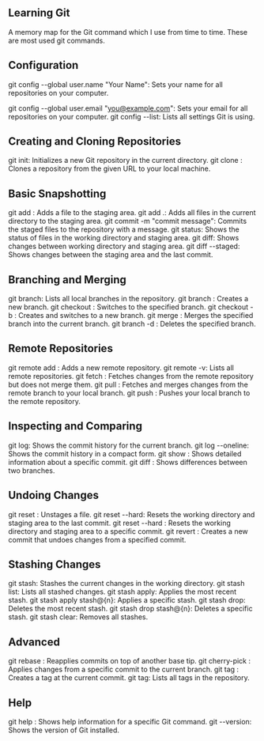 ## Learning Git ##
A memory map for the Git command which I use from time to time. These are most used git commands.

## Configuration ##
git config --global user.name "Your Name": Sets your name for all repositories on your computer.

git config --global user.email "you@example.com": Sets your email for all repositories on your computer.
git config --list: Lists all settings Git is using.

##  Creating and Cloning Repositories ##
git init: Initializes a new Git repository in the current directory.
git clone <repository-url>: Clones a repository from the given URL to your local machine.

## Basic Snapshotting ##
git add <file>: Adds a file to the staging area.
git add .: Adds all files in the current directory to the staging area.
git commit -m "commit message": Commits the staged files to the repository with a message.
git status: Shows the status of files in the working directory and staging area.
git diff: Shows changes between working directory and staging area.
git diff --staged: Shows changes between the staging area and the last commit.

## Branching and Merging ##
git branch: Lists all local branches in the repository.
git branch <branch-name>: Creates a new branch.
git checkout <branch-name>: Switches to the specified branch.
git checkout -b <branch-name>: Creates and switches to a new branch.
git merge <branch-name>: Merges the specified branch into the current branch.
git branch -d <branch-name>: Deletes the specified branch.

## Remote Repositories ##
git remote add <name> <url>: Adds a new remote repository.
git remote -v: Lists all remote repositories.
git fetch <remote>: Fetches changes from the remote repository but does not merge them.
git pull <remote> <branch>: Fetches and merges changes from the remote branch to your local branch.
git push <remote> <branch>: Pushes your local branch to the remote repository.

## Inspecting and Comparing
git log: Shows the commit history for the current branch.
git log --oneline: Shows the commit history in a compact form.
git show <commit>: Shows detailed information about a specific commit.
git diff <branch1> <branch2>: Shows differences between two branches.

## Undoing Changes
git reset <file>: Unstages a file.
git reset --hard: Resets the working directory and staging area to the last commit.
git reset --hard <commit>: Resets the working directory and staging area to a specific commit.
git revert <commit>: Creates a new commit that undoes changes from a specified commit.

## Stashing Changes
git stash: Stashes the current changes in the working directory.
git stash list: Lists all stashed changes.
git stash apply: Applies the most recent stash.
git stash apply stash@{n}: Applies a specific stash.
git stash drop: Deletes the most recent stash.
git stash drop stash@{n}: Deletes a specific stash.
git stash clear: Removes all stashes.
## Advanced
git rebase <branch>: Reapplies commits on top of another base tip.
git cherry-pick <commit>: Applies changes from a specific commit to the current branch.
git tag <tagname>: Creates a tag at the current commit.
git tag: Lists all tags in the repository.

## Help
git help <command>: Shows help information for a specific Git command.
git --version: Shows the version of Git installed.